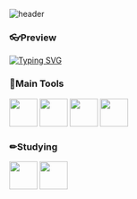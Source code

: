 
![header](https://capsule-render.vercel.app/api?type=waving&color=auto&height=250&section=header&text=Backend%20Developer&fontSize=90)

### 👓Preview

[![Typing SVG](https://readme-typing-svg.demolab.com/?lines=사용자+중심의+개발자)](https://git.io/typing-svg)

### 🔨Main Tools
<img src="https://cdn.jsdelivr.net/gh/devicons/devicon@latest/icons/spring/spring-original.svg" height=50/>
<img src="https://cdn.jsdelivr.net/gh/devicons/devicon@latest/icons/java/java-original-wordmark.svg" height=50/>
<img src="https://cdn.jsdelivr.net/gh/devicons/devicon@latest/icons/python/python-original-wordmark.svg" height=50/>
<img src="https://cdn.jsdelivr.net/gh/devicons/devicon@latest/icons/mysql/mysql-original-wordmark.svg" height=50/>

### ✏Studying

<img src="https://cdn.jsdelivr.net/gh/devicons/devicon@latest/icons/linux/linux-original.svg" height=50/>
<img src="https://cdn.jsdelivr.net/gh/devicons/devicon@latest/icons/amazonwebservices/amazonwebservices-original-wordmark.svg" height=50 />
